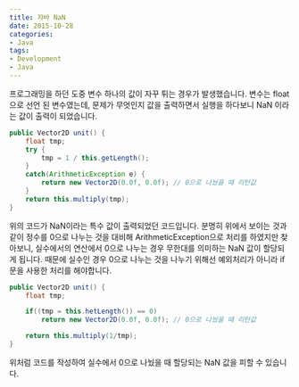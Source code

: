 ```yaml
---
title: 자바 NaN
date: 2015-10-28
categories:
- Java
tags:
- Development
- Java
---
```


 프로그래밍을 하던 도중 변수 하나의 값이 자꾸 튀는 경우가 발생했습니다. 변수는 float으로 선언 된 변수였는데, 문제가 무엇인지 값을 출력하면서 실행을 하다보니 NaN 이라는 값이 출력이 되었습니다.

```java
public Vector2D unit() {
    float tmp;
    try {
        tmp = 1 / this.getLength();
    }
    catch(ArithmeticException e) {
        return new Vector2D(0.0f, 0.0f); // 0으로 나눴을 때 리턴값
    }
    return this.multiply(tmp);
}
```

 위의 코드가 NaN이라는 특수 값이 출력되었던 코드입니다. 분명히 위에서 보이는 것과 같이 정수를 0으로 나누는 것을 대비해 ArithmeticException으로 처리를 하였지만 찾아보니, 실수에서의 연산에서 0으로 나누는 경우 무한대를 의미하는 NaN 값이 할당되게 됩니다. 때문에 실수인 경우 0으로 나누는 것을 나누기 위해선 예외처리가 아니라 if문을 사용한 처리를 해야합니다.

```java
public Vector2D unit() {
    float tmp;

    if((tmp = this.hetLength()) == 0)
        return new Vector2D(0.0f, 0.0f); // 0으로 나눴을 때 리턴값

    return this.multiply(1/tmp);
}
```

 위처럼 코드를 작성하여 실수에서 0으로 나눴을 때 할당되는 NaN 값을 피할 수 있습니다.